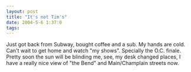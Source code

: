 ```yaml
---
layout: post
title: "It's not Tim's"
date: 2004-5-6 1:37:0
tags: 
---
```


Just got back from Subway, bought coffee and a sub. My hands are cold. Can't wait to get home and watch "my shows". Specially the O.C. finale. Pretty soon the sun will be blinding me, see, my desk changed places, I have a really nice view of "the Bend" and Main/Champlain streets now.


